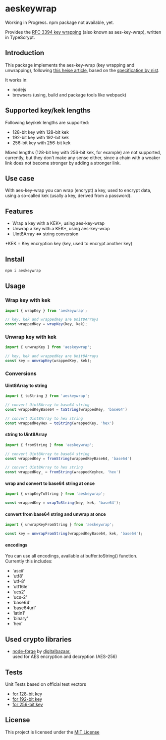 # aeskeywrap

Working in Progress. npm package not available, yet.

Provides the [RFC 3394 key wrapping](http://csrc.nist.gov/encryption/kms/key-wrap.pdf) (also known as aes-key-wrap), written in TypeScrypt.

## Introduction

This package implements the aes-key-wrap (key wrapping and unwrapping), following [this heise article](https://www.heise.de/netze/rfc/rfcs/rfc3394.shtml),
based on the [specification by nist](http://csrc.nist.gov/encryption/kms/key-wrap.pdf).

It works in:
* nodejs
* browsers (using, build and package tools like webpack)

## Supported key/kek lengths

Following key/kek lengths are supported:

* 128-bit key with 128-bit kek
* 192-bit key with 192-bit kek
* 256-bit key with 256-bit kek

Mixed lengths (128-bit key with 256-bit kek, for example) are not supported, currently, but they don't make any sense either, since a chain with a weaker link does not become stronger by adding a stronger link.

## Use case

With aes-key-wrap you can wrap (encrypt) a key, used to encrypt data, using a so-called kek (usally a key, derived from a password).

## Features

* Wrap a key with a KEK*, using aes-key-wrap
* Unwrap a key with a KEK*, using aes-key-wrap
* Uint8Array <=> string conversion

*KEK = Key encryption key (key, used to encrypt another key)

## Install
```bash
npm i aeskeywrap
```

## Usage

### Wrap key with kek

```js
import { wrapKey } from 'aeskeywrap';

// key, kek and wrappedKey are Unit8Arrays
const wrappedKey = wrapKey(key, kek);
```

### Unwrap key with kek

```js
import { unwrapKey } from 'aeskeywrap';

// key, kek and wrappedKey are Unit8Arrays
const key = unwrapKey(wrappedKey, kek);
```

### Conversions

#### Uint8Array to string

```js
import { toString } from 'aeskeywrap';

// convert Uint8Array to base64 string
const wrappedKeyBase64 = toString(wrappedKey, 'base64')

// convert Uint8Array to hex string
const wrappedKeyHex = toString(wrappedKey, 'hex')
```

#### string to Uint8Array

```js
import { fromString } from 'aeskeywrap';

// convert Uint8Array to base64 string
const wrappedKey = fromString(wrappedKeyBase64, 'base64')

// convert Uint8Array to hex string
const wrappedKey_ = fromString(wrappedKeyhex, 'hex')
```

#### wrap and convert to base64 string at once

```js
import { wrapKeyToString } from 'aeskeywrap';

const wrappedKey = wrapToString(key, kek, 'base64');
```

#### convert from base64 string and unwrap at once

```js
import { unwrapKeyFromString } from 'aeskeywrap';

const key = unwrapFromString(wrappedKeyBase64, kek, 'base64');
```

#### encodings

You can use all encodings, available at buffer.toString() function. \
Currently this includes:
* 'ascii'
* 'utf8'
* 'utf-8'
* 'utf16le'
* 'ucs2'
* 'ucs-2'
* 'base64'
* 'base64url'
* 'latin1'
* 'binary'
* 'hex'

## Used crypto libraries

* [node-forge](https://www.npmjs.com/package/node-forge) by [digitalbazaar](https://github.com/digitalbazaar), \
  used for AES encryption and decryption (AES-256)

## Tests

Unit Tests based on official test vectors
* [for 128-bit key](https://datatracker.ietf.org/doc/html/rfc3394#section-4.1)
* [for 192-bit key](https://datatracker.ietf.org/doc/html/rfc3394#section-4.4)
* [for 256-bit key](https://datatracker.ietf.org/doc/html/rfc3394#section-4.6)

## License

This project is licensed under the [MIT License](LICENSE.txt)
